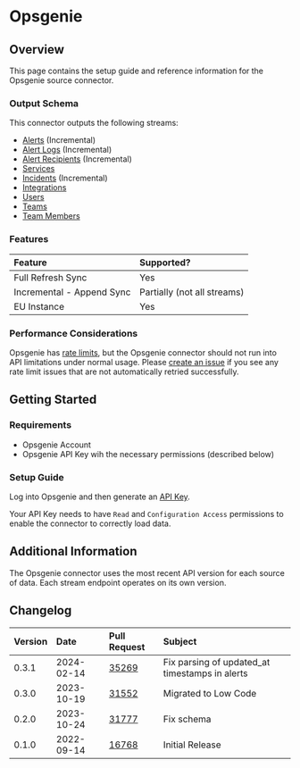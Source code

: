 # Opsgenie

## Overview

This page contains the setup guide and reference information for the Opsgenie source connector.

### Output Schema

This connector outputs the following streams:

- [Alerts](https://docs.opsgenie.com/docs/alert-api) \(Incremental\)
- [Alert Logs](https://docs.opsgenie.com/docs/alert-api-continued#list-alert-logs) \(Incremental\)
- [Alert Recipients](https://docs.opsgenie.com/docs/alert-api-continued#list-alert-recipients)
  \(Incremental\)
- [Services](https://docs.opsgenie.com/docs/service-api)
- [Incidents](https://docs.opsgenie.com/docs/incident-api) \(Incremental\)
- [Integrations](https://docs.opsgenie.com/docs/integration-api)
- [Users](https://docs.opsgenie.com/docs/user-api)
- [Teams](https://docs.opsgenie.com/docs/team-api)
- [Team Members](https://docs.opsgenie.com/docs/team-member-api)

### Features

| Feature                   | Supported?                    |
| :------------------------ | :---------------------------- |
| Full Refresh Sync         | Yes                           |
| Incremental - Append Sync | Partially \(not all streams\) |
| EU Instance               | Yes                           |

### Performance Considerations

Opsgenie has [rate limits](https://docs.opsgenie.com/docs/api-rate-limiting), but the Opsgenie
connector should not run into API limitations under normal usage. Please
[create an issue](https://github.com/airbytehq/airbyte/issues) if you see any rate limit issues that
are not automatically retried successfully.

## Getting Started

### Requirements

- Opsgenie Account
- Opsgenie API Key wih the necessary permissions \(described below\)

### Setup Guide

Log into Opsgenie and then generate an
[API Key](https://support.atlassian.com/opsgenie/docs/api-key-management/).

Your API Key needs to have `Read` and `Configuration Access` permissions to enable the connector to
correctly load data.

## Additional Information

The Opsgenie connector uses the most recent API version for each source of data. Each stream
endpoint operates on its own version.

## Changelog

| Version | Date       | Pull Request                                             | Subject                                        |
| :------ | :--------- | :------------------------------------------------------- | :--------------------------------------------- |
| 0.3.1   | 2024-02-14 | [35269](https://github.com/airbytehq/airbyte/pull/35269) | Fix parsing of updated_at timestamps in alerts |
| 0.3.0   | 2023-10-19 | [31552](https://github.com/airbytehq/airbyte/pull/31552) | Migrated to Low Code                           |
| 0.2.0   | 2023-10-24 | [31777](https://github.com/airbytehq/airbyte/pull/31777) | Fix schema                                     |
| 0.1.0   | 2022-09-14 | [16768](https://github.com/airbytehq/airbyte/pull/16768) | Initial Release                                |
